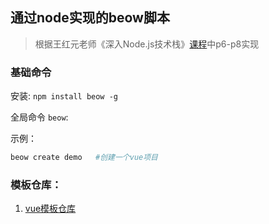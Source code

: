 ## 通过node实现的beow脚本
> 根据王红元老师《深入Node.js技术栈》[课程](https://www.bilibili.com/video/BV1G64y1d7jP?p=1)中p6-p8实现

### 基础命令
安装:
`npm install beow -g`

全局命令 `beow`:

示例： 
```bash
beow create demo   #创建一个vue项目
```



### 模板仓库：
1. [vue模板仓库](https://github.com/graylogo/hy-vue-temp)